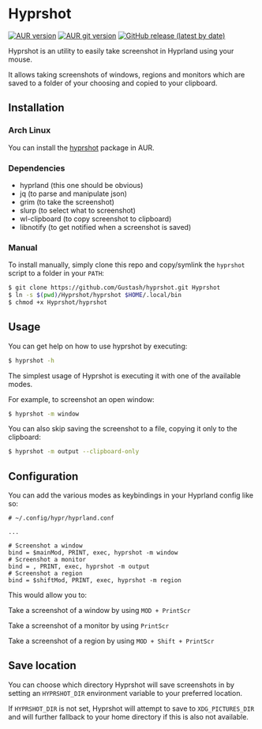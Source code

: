 # Hyprshot

[![AUR version](https://img.shields.io/aur/version/hyprshot)](https://aur.archlinux.org/packages/hyprshot)
[![AUR git version](https://img.shields.io/aur/version/hyprshot-git)](https://aur.archlinux.org/packages/hyprshot-git)
[![GitHub release (latest by date)](https://img.shields.io/github/v/release/Gustash/hyprshot)](https://github.com/Gustash/hyprshot/releases/latest)

Hyprshot is an utility to easily take screenshot in Hyprland using your mouse.

It allows taking screenshots of windows, regions and monitors which are saved to a folder of your choosing and copied to your clipboard.

## Installation

### Arch Linux

You can install the [hyprshot](https://aur.archlinux.org/packages/hyprshot) package in AUR.

### Dependencies

- hyprland      (this one should be obvious)
- jq            (to parse and manipulate json)
- grim          (to take the screenshot)
- slurp         (to select what to screenshot)
- wl-clipboard  (to copy screenshot to clipboard)
- libnotify     (to get notified when a screenshot is saved)

### Manual

To install manually, simply clone this repo and copy/symlink the `hyprshot` script to a folder in your `PATH`:

```bash
$ git clone https://github.com/Gustash/hyprshot.git Hyprshot
$ ln -s $(pwd)/Hyprshot/hyprshot $HOME/.local/bin
$ chmod +x Hyprshot/hyprshot
```

## Usage

You can get help on how to use hyprshot by executing:

```bash
$ hyprshot -h
```

The simplest usage of Hyprshot is executing it with one of the available modes.

For example, to screenshot an open window:

```bash
$ hyprshot -m window
```

You can also skip saving the screenshot to a file, copying it only to the clipboard:

```bash
$ hyprshot -m output --clipboard-only
```

## Configuration

You can add the various modes as keybindings in your Hyprland config like so:

```
# ~/.config/hypr/hyprland.conf

...

# Screenshot a window
bind = $mainMod, PRINT, exec, hyprshot -m window
# Screenshot a monitor
bind = , PRINT, exec, hyprshot -m output
# Screenshot a region
bind = $shiftMod, PRINT, exec, hyprshot -m region
```

This would allow you to:

Take a screenshot of a window by using `MOD + PrintScr`

Take a screenshot of a monitor by using `PrintScr`

Take a screenshot of a region by using `MOD + Shift + PrintScr`

## Save location

You can choose which directory Hyprshot will save screenshots in by setting an `HYPRSHOT_DIR` environment variable to your preferred location.

If `HYPRSHOT_DIR` is not set, Hyprshot will attempt to save to `XDG_PICTURES_DIR` and will further fallback to your home directory if this is also not available.
